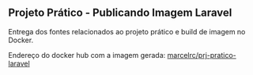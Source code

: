 ## Projeto Prático - Publicando Imagem Laravel

Entrega dos fontes relacionados ao projeto prático e build de imagem no Docker.

Endereço do docker hub com a imagem gerada:
[marcelrc/prj-pratico-laravel](https://hub.docker.com/repository/docker/marcelrc/prj-pratico-laravel)
